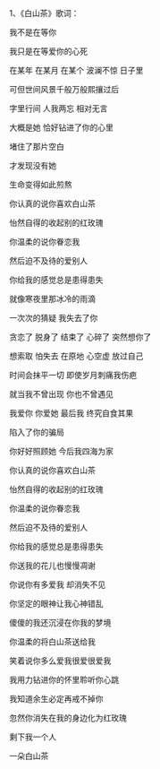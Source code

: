 1、《白山茶》歌词：

我不是在等你

我只是在等爱你的心死

在某年 在某月 在某个 波澜不惊 日子里

可但世间风景千般万般熙攘过后

字里行间 人我两忘 相对无言

大概是她 恰好钻进了你的心里

堵住了那片空白

才发现没有她

生命变得如此煎熬

你认真的说你喜欢白山茶

怡然自得的收起别的红玫瑰

你温柔的说你眷恋我

然后迫不及待的爱别人

你给我的感觉总是患得患失

就像寒夜里那冰冷的雨滴

一次次的猜疑 我失去了你

贪恋了 脱身了 结束了 心碎了 突然想你了

想索取 怕失去 在原地 心空虚 放过自己

时间会抹平一切 即使岁月刺痛我伤疤

就当我不曾出现 你也不曾遇见

我爱你 你爱她 最后我 终究自食其果

陷入了你的骗局

你好好照顾她 今后我四海为家

你认真的说你喜欢白山茶

怡然自得的收起别的红玫瑰

你温柔的说你眷恋我

然后迫不及待的爱别人

你给我的感觉总是患得患失

你送我的花儿也慢慢凋谢

你说你有多爱我 却消失不见

你坚定的眼神让我心神错乱

傻傻的我还沉浸在你我的梦境

你温柔的将白山茶送给我

笑着说你多么爱我很爱很爱我

我用力钻进你的怀里聆听你心跳

我知道余生必定再戒不掉你

忽然你消失在我的身边化为红玫瑰

剩下我一个人

一朵白山茶